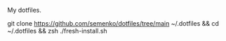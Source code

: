 My dotfiles.

git clone https://github.com/semenko/dotfiles/tree/main ~/.dotfiles && cd ~/.dotfiles && zsh ./fresh-install.sh
